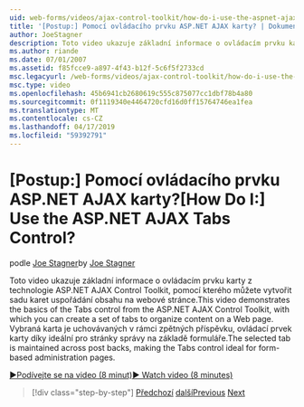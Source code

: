 ```yaml
---
uid: web-forms/videos/ajax-control-toolkit/how-do-i-use-the-aspnet-ajax-tabs-control
title: '[Postup:] Pomocí ovládacího prvku ASP.NET AJAX karty? | Dokumenty Microsoft'
author: JoeStagner
description: Toto video ukazuje základní informace o ovládacím prvku karty z technologie ASP.NET AJAX Control Toolkit, pomocí kterého můžete vytvořit sadu karet na uspořádání obsahu...
ms.author: riande
ms.date: 07/01/2007
ms.assetid: f85fcce9-a897-4f43-b12f-5c6f5f2733cd
msc.legacyurl: /web-forms/videos/ajax-control-toolkit/how-do-i-use-the-aspnet-ajax-tabs-control
msc.type: video
ms.openlocfilehash: 45b6941cb2680619c555c875077cc1dbf78b4a80
ms.sourcegitcommit: 0f1119340e4464720cfd16d0ff15764746ea1fea
ms.translationtype: MT
ms.contentlocale: cs-CZ
ms.lasthandoff: 04/17/2019
ms.locfileid: "59392791"
---
```

# <a name="how-do-i-use-the-aspnet-ajax-tabs-control"></a><span data-ttu-id="29c36-104">[Postup:] Pomocí ovládacího prvku ASP.NET AJAX karty?</span><span class="sxs-lookup"><span data-stu-id="29c36-104">[How Do I:] Use the ASP.NET AJAX Tabs Control?</span></span>

<span data-ttu-id="29c36-105">podle [Joe Stagner](https://github.com/JoeStagner)</span><span class="sxs-lookup"><span data-stu-id="29c36-105">by [Joe Stagner](https://github.com/JoeStagner)</span></span>

<span data-ttu-id="29c36-106">Toto video ukazuje základní informace o ovládacím prvku karty z technologie ASP.NET AJAX Control Toolkit, pomocí kterého můžete vytvořit sadu karet uspořádání obsahu na webové stránce.</span><span class="sxs-lookup"><span data-stu-id="29c36-106">This video demonstrates the basics of the Tabs control from the ASP.NET AJAX Control Toolkit, with which you can create a set of tabs to organize content on a Web page.</span></span> <span data-ttu-id="29c36-107">Vybraná karta je uchovávaných v rámci zpětných příspěvku, ovládací prvek karty díky ideální pro stránky správy na základě formuláře.</span><span class="sxs-lookup"><span data-stu-id="29c36-107">The selected tab is maintained across post backs, making the Tabs control ideal for form-based administration pages.</span></span>

[<span data-ttu-id="29c36-108">&#9654;Podívejte se na video (8 minut)</span><span class="sxs-lookup"><span data-stu-id="29c36-108">&#9654; Watch video (8 minutes)</span></span>](https://channel9.msdn.com/Blogs/ASP-NET-Site-Videos/how-do-i-use-the-aspnet-ajax-tabs-control)

> [!div class="step-by-step"]
> <span data-ttu-id="29c36-109">[Předchozí](how-do-i-use-the-aspnet-ajax-resizablecontrol-extender.md)
> [další](how-do-i-use-the-aspnet-ajax-slideshow-extender.md)</span><span class="sxs-lookup"><span data-stu-id="29c36-109">[Previous](how-do-i-use-the-aspnet-ajax-resizablecontrol-extender.md)
[Next](how-do-i-use-the-aspnet-ajax-slideshow-extender.md)</span></span>

